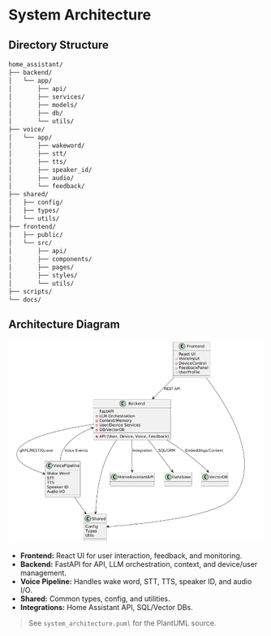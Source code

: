 # System Architecture

## Directory Structure

```
home_assistant/
├── backend/
│   └── app/
│       ├── api/
│       ├── services/
│       ├── models/
│       ├── db/
│       └── utils/
├── voice/
│   └── app/
│       ├── wakeword/
│       ├── stt/
│       ├── tts/
│       ├── speaker_id/
│       ├── audio/
│       └── feedback/
├── shared/
│   ├── config/
│   ├── types/
│   └── utils/
├── frontend/
│   ├── public/
│   └── src/
│       ├── api/
│       ├── components/
│       ├── pages/
│       ├── styles/
│       └── utils/
├── scripts/
└── docs/
```

## Architecture Diagram

![System Architecture](system_architecture.png)

- **Frontend:** React UI for user interaction, feedback, and monitoring.
- **Backend:** FastAPI for API, LLM orchestration, context, and device/user management.
- **Voice Pipeline:** Handles wake word, STT, TTS, speaker ID, and audio I/O.
- **Shared:** Common types, config, and utilities.
- **Integrations:** Home Assistant API, SQL/Vector DBs.

> See `system_architecture.puml` for the PlantUML source. 